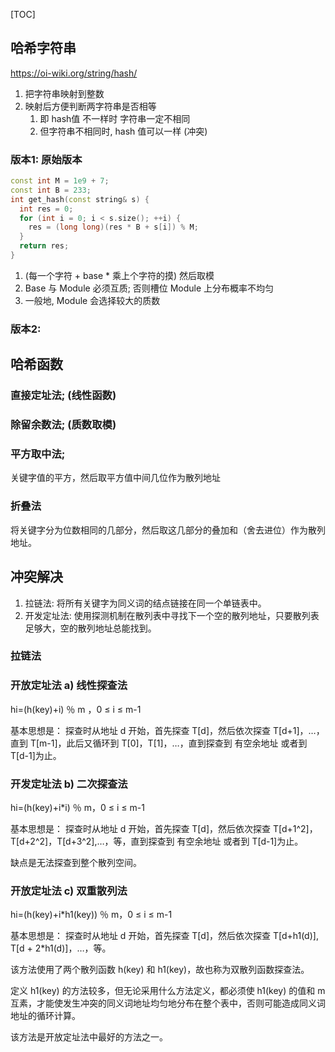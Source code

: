 [TOC]


## 哈希字符串
https://oi-wiki.org/string/hash/
1. 把字符串映射到整数
2. 映射后方便判断两字符串是否相等
    1. 即 hash值 不一样时 字符串一定不相同
    2. 但字符串不相同时, hash 值可以一样 (冲突)
### 版本1: 原始版本
```c++
const int M = 1e9 + 7;
const int B = 233;
int get_hash(const string& s) {
  int res = 0;
  for (int i = 0; i < s.size(); ++i) {
    res = (long long)(res * B + s[i]) % M;
  }
  return res;
}
```
1. (每一个字符 + base * 乘上个字符的摸) 然后取模
2. Base 与 Module 必须互质; 否则槽位 Module 上分布概率不均匀
3. 一般地, Module 会选择较大的质数
### 版本2: 

## 哈希函数
### 直接定址法; (线性函数)
### 除留余数法; (质数取模)
### 平方取中法;
关键字值的平方，然后取平方值中间几位作为散列地址
### 折叠法
将关键字分为位数相同的几部分，然后取这几部分的叠加和（舍去进位）作为散列地址。

## 冲突解决
1. 拉链法: 将所有关键字为同义词的结点链接在同一个单链表中。
2. 开发定址法: 使用探测机制在散列表中寻找下一个空的散列地址，只要散列表足够大，空的散列地址总能找到。
### 拉链法
### 开放定址法 a) 线性探查法
hi=(h(key)+i) ％ m ，0 ≤ i ≤ m-1 

基本思想是： 
探查时从地址 d 开始，首先探查 T[d]，然后依次探查 T[d+1]，…，直到 T[m-1]，此后又循环到 T[0]，T[1]，…，直到探查到 有空余地址 或者到 T[d-1]为止。
### 开发定址法 b) 二次探查法
hi=(h(key)+i*i) ％ m，0 ≤ i ≤ m-1 

基本思想是： 
探查时从地址 d 开始，首先探查 T[d]，然后依次探查 T[d+1^2]，T[d+2^2]，T[d+3^2],…，等，直到探查到 有空余地址 或者到 T[d-1]为止。

缺点是无法探查到整个散列空间。
### 开放定址法 c) 双重散列法

hi=(h(key)+i*h1(key)) ％ m，0 ≤ i ≤ m-1 

基本思想是： 
探查时从地址 d 开始，首先探查 T[d]，然后依次探查 T[d+h1(d)], T[d + 2*h1(d)]，…，等。

该方法使用了两个散列函数 h(key) 和 h1(key)，故也称为双散列函数探查法。

定义 h1(key) 的方法较多，但无论采用什么方法定义，都必须使 h1(key) 的值和 m 互素，才能使发生冲突的同义词地址均匀地分布在整个表中，否则可能造成同义词地址的循环计算。

该方法是开放定址法中最好的方法之一。